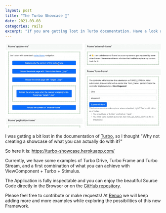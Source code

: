```yaml
---
layout: post
title: "The Turbo Showcase 🚀"
date: 2021-03-08
categories: rails
excerpt: "If you are getting lost in Turbo documentation. Have a look at this showcase!"
---
```


![Turbo Showcase demo](/assets/turbo_showcase/demo.gif)

I was getting a bit lost in the documentation of [Turbo](https://hotwire.dev/), so I thought "Why not creating a showcase of what you can actually do with it?"

So here it is: https://turbo-showcase.herokuapp.com/

Currently, we have some examples of Turbo Drive, Turbo Frame and Turbo Stream, and a first combination of what you can achieve with ViewComponent + Turbo + Stimulus.

The Application is fully inspectable and you can enjoy the beautiful Source Code directly in the Browser or on the [GitHub repository](https://github.com/renuo/turbo-showcase).

Please feel free to contribute or make requests! At [Renuo](https://renuo.ch) we will keep adding more and more examples while exploring the possibilities of this new Framework.
